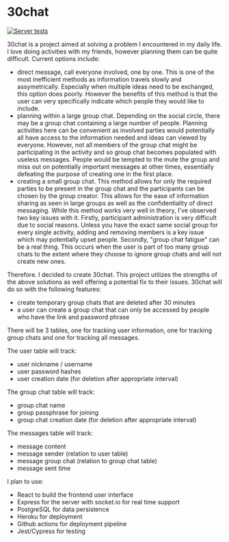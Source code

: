 # 30chat

[![Server tests](https://github.com/xavier-kong/30-chat/actions/workflows/test.yml/badge.svg)](https://github.com/xavier-kong/30-chat/actions/workflows/test.yml)

30chat is a project aimed at solving a problem I encountered in my daily life. I love doing activities with my friends, however planning them can be quite difficult. 
Current options include:
* direct message, call everyone involved, one by one. This is one of the most inefficient methods as information travels slowly and assymetrically. Especially when multiple ideas need to be exchanged, this option does poorly. However the benefits of this method is that the user can very specifically indicate which people they would like to include.
* planning within a large group chat. Depending on the social circle, there may be a group chat containing a large number of people. Planning activities here can be convenient as involved parties would potentially all have access to the information needed and ideas can viewed by everyone. However, not all members of the group chat might be participating in the activity and so group chat becomes populated with useless messages. People would be tempted to the mute the group and miss out on potentially important messages at other times, essentially defeating the purpose of creating one in the first place.
* creating a small group chat. This method allows for only the required parties to be present in the group chat and the participants can be chosen by the group creator. This allows for the ease of information sharing as seen in large groups as well as the confidentiality of direct messaging. While this method works very well in theory, I've observed two key issues with it. Firstly, participant administration is very difficult due to social reasons. Unless you have the exact same social group for every single activity, adding and removing members is a key issue which may potentially upset people. Secondly, "group chat fatigue" can be a real thing. This occurs when the user is part of too many group chats to the extent where they choose to ignore group chats and will not create new ones. 

Therefore. I decided to create 30chat. This project utilizes the strengths of the above solutions as well offering a potential fix to their issues. 30chat will do so with the following features:
* create temporary group chats that are deleted after 30 minutes 
* a user can create a group chat that can only be accessed by people who have the link and password phrase

There will be 3 tables, one for tracking user information, one for tracking group chats and one for tracking all messages. 

The user table will track: 
* user nickname / username
* user password hashes 
* user creation date (for deletion after appropriate interval)

The group chat table will track:
* group chat name
* group passphrase for joining
* group chat creation date (for deletion after appropriate interval)

The messages table will track:
* message content
* message sender (relation to user table)
* message group chat (relation to group chat table)
* message sent time

I plan to use:
* React to build the frontend user interface
* Express for the server with socket.io for real time support
* PostgreSQL for data persistence
* Heroku for deployment
* Github actions for deployment pipeline
* Jest/Cypress for testing 